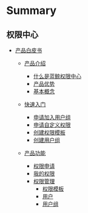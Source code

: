 # Summary

## 权限中心
* [产品白皮书]()

    * [产品介绍]()

        * [什么是蓝鲸权限中心](产品介绍/WhatisIAM.md)
        * [产品优势](产品介绍/Feature.md)
        * [基本概念](产品介绍/BasicConcept.md)

    * [快速入门]()

        * [申请加入用户组](快速入门/ApplyToGroups.md)
        * [申请自定义权限](快速入门/ApplyToCustomPermissions.md)
        * [创建权限模板](快速入门/CreatePremissionTemplates.md)
        * [创建用户组](快速入门/CreateGroups.md)
    
    * [产品功能]()
    
        * [权限申请](产品功能/PermissionsApply.md)
        * [我的权限](产品功能/MyPermissions.md)
        * [权限管理]()
            * [权限模板](产品功能/PermissionTemplates.md)
            * [用户](产品功能/Users.md)
            * [用户组](产品功能/Groups.md)
